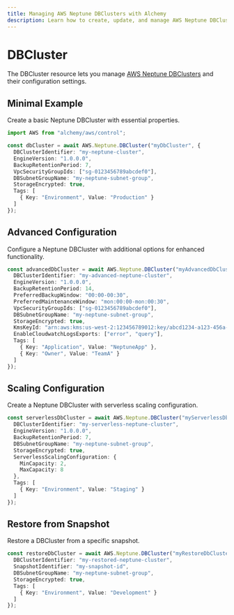 ```yaml
---
title: Managing AWS Neptune DBClusters with Alchemy
description: Learn how to create, update, and manage AWS Neptune DBClusters using Alchemy Cloud Control.
---
```


# DBCluster

The DBCluster resource lets you manage [AWS Neptune DBClusters](https://docs.aws.amazon.com/neptune/latest/userguide/) and their configuration settings.

## Minimal Example

Create a basic Neptune DBCluster with essential properties.

```ts
import AWS from "alchemy/aws/control";

const dbCluster = await AWS.Neptune.DBCluster("myDbCluster", {
  DBClusterIdentifier: "my-neptune-cluster",
  EngineVersion: "1.0.0.0",
  BackupRetentionPeriod: 7,
  VpcSecurityGroupIds: ["sg-0123456789abcdef0"],
  DBSubnetGroupName: "my-neptune-subnet-group",
  StorageEncrypted: true,
  Tags: [
    { Key: "Environment", Value: "Production" }
  ]
});
```

## Advanced Configuration

Configure a Neptune DBCluster with additional options for enhanced functionality.

```ts
const advancedDbCluster = await AWS.Neptune.DBCluster("myAdvancedDbCluster", {
  DBClusterIdentifier: "my-advanced-neptune-cluster",
  EngineVersion: "1.0.0.0",
  BackupRetentionPeriod: 14,
  PreferredBackupWindow: "00:00-00:30",
  PreferredMaintenanceWindow: "mon:00:00-mon:00:30",
  VpcSecurityGroupIds: ["sg-0123456789abcdef0"],
  DBSubnetGroupName: "my-neptune-subnet-group",
  StorageEncrypted: true,
  KmsKeyId: "arn:aws:kms:us-west-2:123456789012:key/abcd1234-a123-456a-a12b-a123b4cd56ef",
  EnableCloudwatchLogsExports: ["error", "query"],
  Tags: [
    { Key: "Application", Value: "NeptuneApp" },
    { Key: "Owner", Value: "TeamA" }
  ]
});
```

## Scaling Configuration

Create a Neptune DBCluster with serverless scaling configuration.

```ts
const serverlessDbCluster = await AWS.Neptune.DBCluster("myServerlessDbCluster", {
  DBClusterIdentifier: "my-serverless-neptune-cluster",
  EngineVersion: "1.0.0.0",
  BackupRetentionPeriod: 7,
  DBSubnetGroupName: "my-neptune-subnet-group",
  StorageEncrypted: true,
  ServerlessScalingConfiguration: {
    MinCapacity: 2,
    MaxCapacity: 8
  },
  Tags: [
    { Key: "Environment", Value: "Staging" }
  ]
});
```

## Restore from Snapshot

Restore a DBCluster from a specific snapshot.

```ts
const restoreDbCluster = await AWS.Neptune.DBCluster("myRestoreDbCluster", {
  DBClusterIdentifier: "my-restored-neptune-cluster",
  SnapshotIdentifier: "my-snapshot-id",
  DBSubnetGroupName: "my-neptune-subnet-group",
  StorageEncrypted: true,
  Tags: [
    { Key: "Environment", Value: "Development" }
  ]
});
```